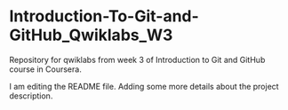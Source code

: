 # Introduction-To-Git-and-GitHub_Qwiklabs_W3
Repository for qwiklabs from week 3 of Introduction to Git and GitHub course in Coursera.

I am editing the README file. Adding some more details about the project description.
